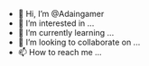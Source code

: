 - 👋 Hi, I’m @Adaingamer
- 👀 I’m interested in ...
- 🌱 I’m currently learning ...
- 💞️ I’m looking to collaborate on ...
- 📫 How to reach me ...

<!---
Adaingamer/Adaingamer is a ✨ special ✨ repository because its `README.md` (this file) appears on your GitHub profile.
You can click the Preview link to take a look at your changes.
--->
